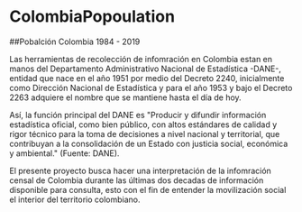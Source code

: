 # ColombiaPopoulation

##Pobalción Colombia 1984 - 2019

Las herramientas de recolección de infomración en Colombia estan en manos del Departamento Administrativo Nacional de Estadística -DANE-, entidad que nace en el año 1951 por medio del Decreto 2240, inicialmente como Dirección Nacional de Estadística y para el año 1953 y bajo el Decreto 2263 adquiere el nombre que se mantiene hasta el día de hoy.

Así, la función principal del DANE es "Producir y difundir información estadística oficial, como bien público, con altos estándares de calidad y rigor técnico para la toma de decisiones a nivel nacional y territorial, que contribuyan a la consolidación de un Estado con justicia social, económica y ambiental." (Fuente: DANE).

El presente proyecto busca hacer una interpretación de la infomración censal de Colombia durante las últimas dos decadas de información disponible para consulta, esto con el fin de entender la movilización social el interior del territorio colombiano.
